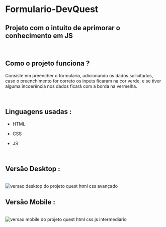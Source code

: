 # Formulario-DevQuest
## Projeto com o intuito de aprimorar o conhecimento em JS

<br>

## Como o projeto funciona ?

Consiste em preencher o formulario, adicionando os dados solicitados, caso o preenchimento for correto os inputs ficaram na cor verde, e se tiver alguma incoerência nos dados ficará com a borda na vermelha.

<br>

## Linguagens usadas :
- HTML 

- CSS

- JS

<br>

## Versão Desktop :

<br>
<img src ="./projetoquest1.gif" alt ="versao desktop do projeto quest html css avançado">

<br>

## Versão Mobile :
<br>
<img src ="./projetoquest.gif" alt ="versao mobile do projeto quest html css js intermediario">